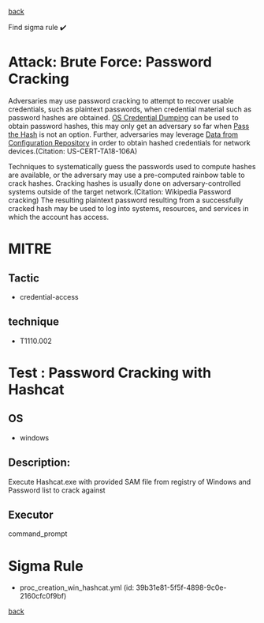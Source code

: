
[back](../index.md)

Find sigma rule :heavy_check_mark: 

# Attack: Brute Force: Password Cracking 

Adversaries may use password cracking to attempt to recover usable credentials, such as plaintext passwords, when credential material such as password hashes are obtained. [OS Credential Dumping](https://attack.mitre.org/techniques/T1003) can be used to obtain password hashes, this may only get an adversary so far when [Pass the Hash](https://attack.mitre.org/techniques/T1550/002) is not an option. Further,  adversaries may leverage [Data from Configuration Repository](https://attack.mitre.org/techniques/T1602) in order to obtain hashed credentials for network devices.(Citation: US-CERT-TA18-106A) 

Techniques to systematically guess the passwords used to compute hashes are available, or the adversary may use a pre-computed rainbow table to crack hashes. Cracking hashes is usually done on adversary-controlled systems outside of the target network.(Citation: Wikipedia Password cracking) The resulting plaintext password resulting from a successfully cracked hash may be used to log into systems, resources, and services in which the account has access.

# MITRE
## Tactic
  - credential-access


## technique
  - T1110.002


# Test : Password Cracking with Hashcat
## OS
  - windows


## Description:
Execute Hashcat.exe with provided SAM file from registry of Windows and Password list to crack against

## Executor
command_prompt

# Sigma Rule
 - proc_creation_win_hashcat.yml (id: 39b31e81-5f5f-4898-9c0e-2160cfc0f9bf)



[back](../index.md)

